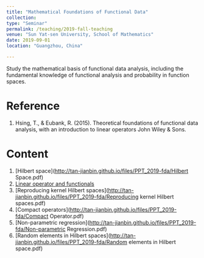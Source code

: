 ```yaml
---
title: "Mathematical Foundations of Functional Data"
collection: 
type: "Seminar"
permalink: /teaching/2019-fall-teaching
venue: "Sun Yat-sen University, School of Mathematics"
date: 2019-09-01
location: "Guangzhou, China"

---         
```


Study the mathematical basis of functional data analysis, including the fundamental knowledge of functional analysis and probability in function spaces.

Reference
======

1. Hsing, T., & Eubank, R. (2015). Theoretical foundations of functional data analysis, with an introduction to linear operators John Wiley & Sons.

Content 
======
1. [Hilbert space](http://tan-jianbin.github.io/files/PPT_2019-fda/Hilbert Space.pdf)
2. [Linear operator and functionals](http://tan-jianbin.github.io/files/PPT_2019-fda/Operator.pdf)
3. [Reproducing kernel Hilbert spaces](http://tan-jianbin.github.io/files/PPT_2019-fda/Reproducing kernel Hilbert spaces.pdf)
4. [Compact operators](http://tan-jianbin.github.io/files/PPT_2019-fda/Compact Operator.pdf)
5. [Non-parametric regression](http://tan-jianbin.github.io/files/PPT_2019-fda/Non-parametric Regression.pdf)
6. [Random elements in Hilbert spaces](http://tan-jianbin.github.io/files/PPT_2019-fda/Random elements in Hilbert space.pdf)
